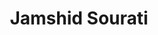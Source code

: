 ---
layout: page
title: Jamshid Sourati
order: 2016-11
grad_date: 'Nov 2016'
lastname: Sourati
description: PhD Graduate
importance: 1
category: work
current: false 
position: Graduate
current_pos: Northeastern Post-Doc 
Thesis: Information Theoretic Active Learning in Unsupervised and Supervised Problems 
---